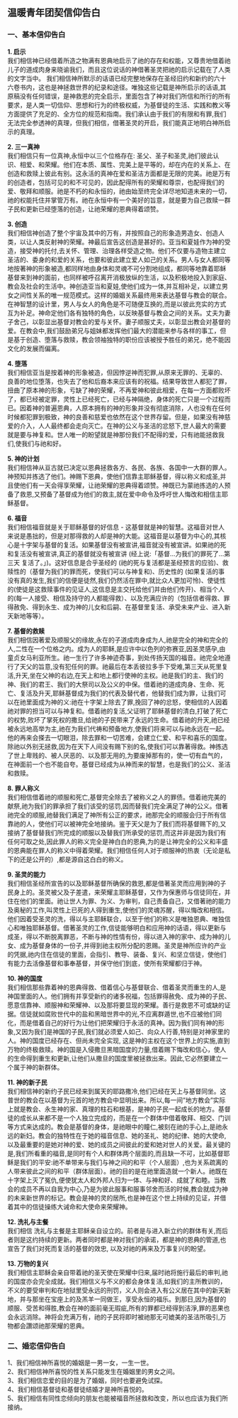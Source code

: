 ## 温暖青年团契信仰告白

### 一、基本信仰告白 

**1. 启示**  
    我们相信神已经借着所造之物满有恩典地启示了祂的存在和权能，又尊贵地借着祂儿子的道成肉身来晓谕我们，而且这位说话的神借著圣灵把祂的启示记载在了人类的文字当中。
    我们相信神所默示的话语已经完整地保存在圣经旧约和新约的六十六卷书内，这也是神拯救世界的纪录和途径。唯独这些记载是神所启示的话语,其原稿没有任何错误，是神救恩的完全启示，里面包含了神对我们所信和所行的所有要求，是人类一切信仰、思想和行为的终极权威，为基督徒的生活、实践和教义等方面提供了充足的、全方位的规范和指南。我们承认由于我们的有限和有罪,我们无法完全参透神的真理，但我们相信，借著圣灵的开启，我们能真正地明白神所启示的真理。

**2. 三一真神**  
    我们相信只有一位真神,永恒中以三个位格存在: 圣父、圣子和圣灵,祂们彼此认识、相爱、和荣耀。他们在本质、属性、完美上是平等的，却在内在的关系上、在创造和救赎上彼此有别。这永活的真神在爱和圣洁方面都是无限的完美。祂是万有的创造者，包括可见的和不可见的，因此配得所有的荣耀和尊崇，也配得我们的爱、敬拜和顺服。祂是不朽的和永恒的，祂由始至终完全详尽地知道未来的一切，祂的权能托住并掌管万有。祂在永恒中有一个美好的旨意，就是要为自己救赎一群子民和更新已经堕落的创造，让祂荣耀的恩典得着颂赞。

**3. 创造**  
    我们相信神创造了整个宇宙及其中的万有，并按照自己的形象造男造女、创造人类，以让人类反射神的荣耀。神最后宣告这创造是甚好的。亚当和夏娃作为神的受造，接受神的托付,去关怀、管理、治理各样受造之物。他们不仅要与造物主建立圣洁的、委身的和爱的关系，也要和彼此建立爱人如己的关系。男人与女人都同等地按著神的形象被造,都同样地由身体和灵魂不可分割地组成，都同等地靠着耶稣基督来到神的面前，也同样被呼召离开消极放纵的生活，以及积极地投入到家庭、教会及社会的生活中。神创造亚当和夏娃,使他们成为一体,并互相补足，以建立男女之间性关系的唯一规范模式。这样的婚姻关系最终用来表达基督与教会的联合。在神智慧的设计里，男人与女人的角色是不可随便互换的,而是以彼此充实的方式互为补足。神命定他们各有独特的角色，以反映基督与教会之间的关系。丈夫为妻子舍己，以彰显出基督对教会的爱与关怀。妻子顺服丈夫，以彰显出教会对基督的爱。在教会中,我们鼓励弟兄与姐妹都发挥他们最大的潜能来参与各样的事工，但是基于创造、堕落与救赎，教会领袖独特的职份应该被授予胜任的弟兄，绝不能因文化的发展而偏离。

**4. 堕落**  
    我们相信亚当是按着神的形象被造，但因悖逆神而犯罪,从原来无罪的、无辜的、良善的地位堕落，也失去了他和后裔本来应该有的祝福。结果导致世人都犯了罪，扭曲了原本神的形象，亏缺了神的荣耀，不再爱神和彼此相爱，在每一方面都败坏了，都已经被定罪，灵性上已经死亡，已经与神隔绝，身体的死亡只是一个过程而已。因着神的普遍恩典，人原本拥有的神的形象并没有彻底消除，人也没有在任何时候都犯罪到极致，神的良善和慈爱也依然在这个世界存留。但是，如果没有神慈爱的介入，人人最终都会走向灭亡。在神的公义与圣洁的忿怒下,世人最大的需要就是要与神复和。世人唯一的盼望就是神那份我们不配得的爱，只有祂能拯救我们,使我们与祂和好。

**5. 神的计划**  
    我们相信神从亘古就已决定以恩典拯救各方、各民、各族、各国中一大群的罪人。神预知并拣选了他们。神赐下恩典，使他们信靠主耶稣基督，得以称义和成圣,并且使他们有一天会得享荣耀，让祂荣耀的恩典得着颂赞。神既已为蒙祂拣选的人预备了救恩,又预备了基督成为他们的救主,就在爱中命令及呼吁世人悔改和相信主耶稣基督。

**6. 福音**  
    我们相信福音就是关于耶稣基督的好信息 - 这基督就是神的智慧。这福音对世人来说是愚拙的，但是对那得救的人却是神的大能。这福音是以基督为中心的,其核心是十字架与基督的复活。如果基督没有被宣讲,福音就没有被宣讲。如果祂的死和复活没有被宣讲,真正的基督就没有被宣讲 (经上说:「基督...为我们的罪死了...第三天 复活了。」)。这好信息是合乎圣经的 (祂的死与复活都是圣经预言的应验)、救赎性的（基督为我们的罪而死，使我们可以与神复和)、历史性的 (如果复活的事没有真的发生,我们的信便是徒然,我们仍然活在罪中,就比众人更加可怜)、使徒性的(使徒是这救赎事件的见证人,这信息是主交托给他们并由他们传开)、相当个人的(每一人接受、相信及持守的人都能得救）、以及充满应许的（包括信者得救、罪得赦免、得到永生、成为神的儿女和后嗣、在基督里复活、承受未来产业、进入新天新地等等）。

**7. 基督的救赎**  
    我们相信因著爱及顺服父的缘故,永在的子道成肉身成为人,祂是完全的神和完全的人,二性在一个位格之内。成为人的耶稣,是应许中以色列的弥赛亚,因圣灵感孕,由童贞女马利亚所生。祂一生行了许多神迹奇事，到处传扬天国的福音。祂完全地遵行了天父的旨意,没有犯任何的罪。祂最后在本丢彼拉多手下受难,第三天从死里复活,升天,坐在父神的右边,在天上和地上都行使神的主权。祂是我们的主、我们的神、我们的君王、我们的大祭司以及公义的中保。借着祂的道成肉身、生命、死亡、复活及升天,耶稣基督成为我们的代表及替代者，他替我们成为罪，让我们可以在祂里面成为神的义:祂在十字架上除去了罪,挽回了神的忿怒，使相信的人因着祂对罪的担当可以与神复和。借着祂的复活,父证明了耶稣基督的清白,打破了死亡的权势,败坏了掌死权的撒旦,给祂的子民带来了永远的生命。借着祂的升天,祂已经被永远地高举为主,祂在为我们代祷和预备地方,使我们将来可以与祂永远在一起。他的再来会搽去一切眼泪，除去罪和一切苦难，会建立仁爱、和平和喜乐的国度。除祂以外别无拯救,因为在天下人间没有赐下别的名,使我们可以靠著得救。神拣选了世上卑贱的、被人厌恶的、以及那无用的,为要废掉那有的，使一切有血气的，在神面前一个也不能自夸。基督已经成为从神而来的智慧，也是我们的公义、圣洁和救赎。

**8. 罪人称义**  
    我们相信借着祂的顺服和死亡,基督完全除去了被称义之人的罪债。借着祂完美的献祭,祂为我们的罪承担了我们该受的惩罚,因而替我们完全满足了神的公义。借著祂完全的顺服,祂替我们满足了神所有公正的要求，祂那完全的顺服会归于所有信靠祂的人，使他们可以被神完全地接纳。鉴于天父是为了我们而将基督赐下的,又接纳了基督替我们所完成的顺服以及替我们所承受的惩罚,而这并非是因为我们有任何可取之处,因此罪人的称义完全是神白白的恩典,为的是让神完全的公义和丰盛的恩典能在罪人的称义中得着荣耀。我们相信任何人对于顺服神的热衷（无论是私下的还是公开的）,都是源自这白白的称义。

**9. 圣灵的能力**  
    我们相信圣经所宣告的以及耶稣基督所确保的救恩,都是借著圣灵而应用到神的子民身上的。圣灵被父及子差遣，来荣耀主耶稣基督，又作为保惠师与信徒同在，并住在他们的里面。祂让世人为罪、为义、为审判，自己责备自己，又借著祂的能力及奥秘的工作,叫灵性上已死的人得到重生,使他们的灵魂苏醒，得以悔改和相信。他们因着受圣灵的洗，得以与主耶稣联合，以至于他们的称义是唯独恩典、唯独信心和唯独耶稣基督。借著圣灵的工作,信徒能够明白和应用神的话语，得以更新与成圣，得以不断脱离罪恶，不断与神的性情有份，得以进入神的家中、成为神的儿女、成为基督身体的一份子,并得到祂主权所分配的恩赐。圣灵是神所应许的产业的凭据,祂内住在信徒的里面，会指引、教导、装备、复兴、和坚立信徒，使他们有能力去活像基督和事奉基督，并保守他们到底，使所有荣耀都归于神。 

**10. 神的国度**  
    我们相信那些靠着神的恩典得救、借着信心与基督联合、借着圣灵而重生的人,是神国里面的人。他们拥有并享受新约的诸多祝福，包括罪得赦免、成为神的子民、愿意信靠神、顺服神和荣耀神、以及那将要显现的荣耀。善行是救恩不可或缺的证据。信徒就如腐败世代中的盐和黑暗世界中的光,不应离群遁世,也不应被他们同化，而是借着自己的好行为让他们把荣耀归于永活的真神。因为我们同有神的形象,又因为我们是神国的子民,我们就必须爱人如己、向众人行善,特别是对神家里的人。神的国度已经存在、但尚未完全实现, 这是神的主权在这个世界上的实施,直到万物的终极救赎。神的国是入侵撒旦黑暗国度的力量,借着赐下悔改和信心，使人的生命得到重生和更新,让他们从撒旦的国度里被拯救出来。因此,它必然要建立一个属于神的新群体。

**11. 神的新子民**  
    我们相信神的新约子民已经来到属天的耶路撒冷,他们已经在天上与基督同坐。这普世的教会在以基督为元首的地方教会中显明出来。所以,每一间”地方教会”实际上就是教会、永生神的家、真理的柱石和根基，是神的子民一起成长的地方。基督徒的成长从来都不是一个人独立完成的，而是在一个群体中借着敬拜、相交、门训等方式来达成的。教会是基督的身体，是祂眼中的瞳仁,被刻在祂的手心上,是祂永远的新妇。教会的独特性在于她的福音信息、她的圣礼、她的纪律、她的大使命,以及最重要的是她对神的爱、她的成员之间彼此的爱和她对世人的关爱。最关键的是,我们所看重的福音,是同时有个人和群体两个层面的,而且缺一不可，比如基督耶稣是我们的平安:祂不单带来与我们与神之间的和平（个人层面）,也为关系疏离的人带来彼此之间的和平（群体层面）。祂的目的是在祂里面造就一个新人。祂既在十字架上灭了冤仇,便使犹太人和外邦人归为一体、与神和好、成就了和睦。当教会的成员不再以自我为中心,乃是为彼此服事和服事邻舍而活的时候,教会就成为神的未来新世界的标记。教会是神的灵的居所,也是神在这个世上持续的见证，并借着其中的信徒操练大诫命和大使命来荣耀神。

**12. 洗礼与主餐**  
    我们相信 洗礼与主餐是主耶稣亲自设立的。前者是与进入新立约的群体有关,而后者则是这约持续的更新。两者同时都是神对我们的承诺，都是神的恩典的管道,也宣告了我们对死而复活的基督的效忠, 以及对祂的再来及万事复兴的盼望。

**13. 万物的复兴**  
    我们相信主耶稣会亲自带着祂的圣天使在荣耀中归来,届时祂将施行最后的审判,祂的国度亦会完全成就。我们相信义与不义的都会身体复活,如我们的主所教训的，不义的要受审判和在地狱里受永远的刑罚，义人则会进入有公义居在其中的新天新地，并与那坐在宝座上的及羔羊一同做王，享受永恒的福乐。到那日,因为基督的顺服、受苦和得胜,教会在神的面前毫无瑕疵,所有的罪都已经得到洁淨,罪的恶果也会永远消除。神将会充满万有，祂的子民将即时被祂那无可媲美的圣洁所吸引,万物都会讚颂祂那荣耀的恩典。

### 二、婚恋信仰告白  

1、我们相信神所喜悦的婚姻是一男一女，一生一世。  
2、我们相信神所喜悦的性关系只能发生在婚姻里的男女之间。  
3、我们相信恋爱的目的是为了婚姻，同时也要避免试探。  
4、我们相信基督徒和基督徒结婚才是神所喜悦的。  
5、我们相信有同性恋倾向的朋友也能被福音所拯救和改变，所以也应该为我们所接纳。  




